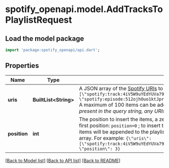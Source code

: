# spotify_openapi.model.AddTracksToPlaylistRequest

## Load the model package
```dart
import 'package:spotify_openapi/api.dart';
```

## Properties
Name | Type | Description | Notes
------------ | ------------- | ------------- | -------------
**uris** | **BuiltList&lt;String&gt;** | A JSON array of the [Spotify URIs](/documentation/web-api/concepts/spotify-uris-ids) to add. For example: `{\"uris\": [\"spotify:track:4iV5W9uYEdYUVa79Axb7Rh\",\"spotify:track:1301WleyT98MSxVHPZCA6M\", \"spotify:episode:512ojhOuo1ktJprKbVcKyQ\"]}`<br/>A maximum of 100 items can be added in one request. _**Note**: if the `uris` parameter is present in the query string, any URIs listed here in the body will be ignored._  | [optional] 
**position** | **int** | The position to insert the items, a zero-based index. For example, to insert the items in the first position: `position=0` ; to insert the items in the third position: `position=2`. If omitted, the items will be appended to the playlist. Items are added in the order they appear in the uris array. For example: `{\"uris\": [\"spotify:track:4iV5W9uYEdYUVa79Axb7Rh\",\"spotify:track:1301WleyT98MSxVHPZCA6M\"], \"position\": 3}`  | [optional] 

[[Back to Model list]](../README.md#documentation-for-models) [[Back to API list]](../README.md#documentation-for-api-endpoints) [[Back to README]](../README.md)


